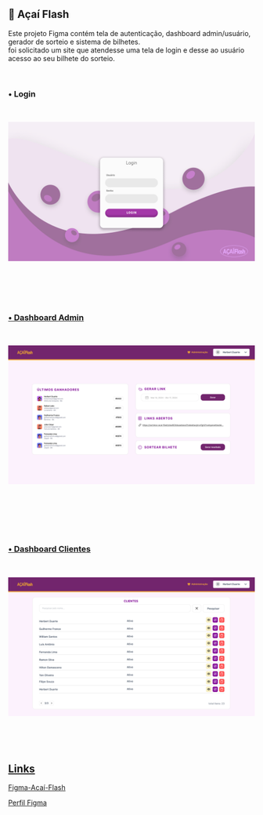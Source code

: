  
## 🍇 Açaí Flash 

<p>Este projeto Figma contém tela de autenticação, dashboard admin/usuário, gerador de sorteio e sistema de bilhetes. <br>
foi solicitado um site que atendesse uma tela de login e desse ao usuário acesso ao seu bilhete do sorteio.</p>

<br>

### • Login

<br>

<img src="https://raw.githubusercontent.com/GuilhermeFrance/AcaiFlash/main/images/login-acai-flash.png" alt="tela de login" width="800px" align="center"><a href="https://www.figma.com/community/file/1374510257423263978">

<br>
<br>
<br>
<br>

### • Dashboard Admin

<br>

<img src="https://raw.githubusercontent.com/GuilhermeFrance/AcaiFlash/main/images/dashboard-admin-acai-flash.png" alt="tela de login" width="800px" align="center"><a href="https://www.figma.com/community/file/1374510257423263978">

<br>
<br>
<br>
<br>
<br>

### • Dashboard Clientes

<br>


<img src="https://raw.githubusercontent.com/GuilhermeFrance/AcaiFlash/main/images/clientes-acai-flash.png" alt="tela de login" width="800px" align="center"><a href="https://www.figma.com/community/file/1374510257423263978">

<br>
<br>
<br>

## Links

[Figma-Acaí-Flash](https://www.figma.com/community/file/1374510257423263978)

[Perfil Figma](https://www.figma.com/@guilhermefrance)
